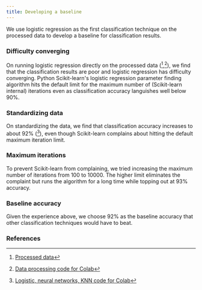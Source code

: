 ```yaml
---
title: Developing a baseline
---
```

We use logistic regression as the first classification technique on the processed data to develop a baseline for classification results.

### Difficulty converging
On running logistic regression directly on the processed data ([^data1],[^colab1]), we find that the classification results are poor and logistic regression has difficulty converging. Python Scikit-learn's logistic regression parameter finding algorithm hits the default limit for the maximum number of (Scikit-learn internal) iterations even as classification accuracy languishes well below 90%.

### Standardizing data
On standardizing the data, we find that classification accuracy increases to about 92% ([^colab2]), even though Scikit-learn complains about hitting the default maximum iteration limit.

### Maximum iterations
To prevent Scikit-learn from complaining, we tried increasing the maximum number of iterations from 100 to 10000. The higher limit eliminates the complaint but runs the algorithm for a long time while topping out at 93% accuracy.

### Baseline accuracy
Given the experience above, we choose 92% as the baseline accuracy that other classification techniques would have to beat.


### References
[^data1]: [Processed data](https://github.com/r-dube/CICIDS/blob/main/MachineLearningCVE/processed/bal-cicids2017.csv)
[^colab1]: [Data processing code for Colab](https://github.com/r-dube/CICIDS/blob/main/cicids_data.ipynb)
[^colab2]: [Logistic, neural networks, KNN code for Colab](https://github.com/r-dube/CICIDS/blob/main/cicids_classifiers.ipynb)

